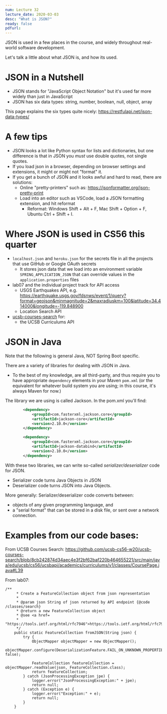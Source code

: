 ```yaml
---
num: Lecture 32
lecture_date: 2020-03-03
desc: "What is JSON?"
ready: false
pdfurl:
---
```



JSON is used in a few places in the course, and widely throughout real-world software development.

Let's talk a little about what JSON is, and how its used.

# JSON in a Nutshell

* JSON stands for "JavaScript Object Notation" but it's used far more widely than just in JavaScript
* JSON has six data types: string, number, boolean, null, object, array

This page explains the six types quite nicely: <https://restfulapi.net/json-data-types/>

# A few tips

* JSON looks a lot like Python syntax for lists and dictionaries, but one difference is that in JSON you *must* use double quotes, not single quotes.
* If you load json in a browser, depending on browser settings and extensions, it might or might not "format" it.
* If you get a bunch of JSON and it looks awful and hard to read, there are solutions:
   * Online "pretty-printers" such as: <https://jsonformatter.org/json-pretty-print>
   * Load into an editor such as VSCode, load a JSON formatting extension, and hit reformat 
      * Reformat: Windows Shift + Alt + F,  Mac Shift + Option + F, Ubuntu Ctrl + Shift + I.
      

# Where JSON is used in CS56 this quarter
* `localhost.json` and `heroku.json` for the secrets file in all the projects that use GitHub or Google OAuth secrets
   * It stores json data that we load into an environment variable `SPRING_APPLICATION_JSON` that can override values in 
     the `application.properties` files
* lab07 and the individual project track for API access
   * USGS Earthquakes API, e.g. <https://earthquake.usgs.gov/fdsnws/event/1/query?format=geojson&minmagnitude=2&maxradiuskm=100&latitude=34.414000&longitude=-119.848900>
   * Location Search API
* [ucsb-courses-search](https://github.com/ucsb-cs56-w20/ucsb-courses-search) for:
  * the UCSB Curriculums API


# JSON in Java

Note that the following is general Java, NOT Spring Boot specific.

There are a variety of libraries for dealing with JSON in Java.  
* To the best of my knowledge, are all third-party, and thus require you to have appropriate `dependency` elements in your Maven `pom.xml` (or the equivalent for whatever build system you are using; in this course, it's always Maven for now.)

The library we are using is called Jackson. In the pom.xml you'll find:

```xml
        <dependency>
            <groupId>com.fasterxml.jackson.core</groupId>
            <artifactId>jackson-core</artifactId>
            <version>2.10.0</version>
        </dependency>

        <dependency>
            <groupId>com.fasterxml.jackson.core</groupId>
            <artifactId>jackson-databind</artifactId>
            <version>2.10.0</version>
        </dependency>
```

With these two libraries, we can write so-called *serializer/deserializer* code for JSON.

* Serializer code turns Java Objects in JSON
* Deserializer code turns JSON into Java Objects.

More generally: Serializer/deserializer code converts between:
* objects of any given programming language, and 
* a "serial format" that can be stored in a disk file, or sent over a network connection.

# Examples from our code bases: 


From UCSB Courses Search: <https://github.com/ucsb-cs56-w20/ucsb-courses-search/blob/8cb242874d34aec4e3f2bf62baf220b464655221/src/main/java/edu/ucsb/cs56/ucsbapi/academics/curriculums/v1/classes/CoursePage.java#L39>

From lab07: 

```
/**
     * Create a FeatureCollection object from json representation
     * 
     * @param json String of json returned by API endpoint {@code /classes/search}
     * @return a new FeatureCollection object
     * @see <a href=
     *      "https://tools.ietf.org/html/rfc7946">https://tools.ietf.org/html/rfc7946</a>
     */
    public static FeatureCollection fromJSON(String json) {
        try {
            ObjectMapper objectMapper = new ObjectMapper();
            objectMapper.configure(DeserializationFeature.FAIL_ON_UNKNOWN_PROPERTIES, false);

            FeatureCollection featureCollection = objectMapper.readValue(json, FeatureCollection.class);
            return featureCollection;
        } catch (JsonProcessingException jpe) {
            logger.error("JsonProcessingException:" + jpe);
            return null;
        } catch (Exception e) {
            logger.error("Exception:" + e);
            return null;
        }
    }
```    

